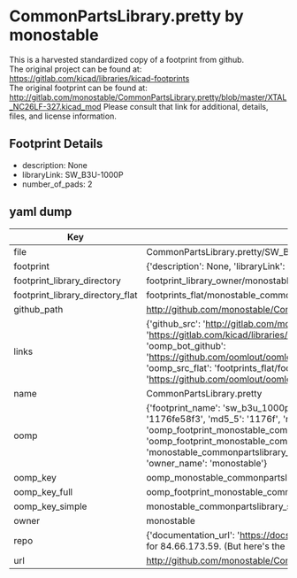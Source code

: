 # CommonPartsLibrary.pretty by monostable  
This is a harvested standardized copy of a footprint from github.  
The original project can be found at:  
https://gitlab.com/kicad/libraries/kicad-footprints  
The original footprint can be found at:
http://gitlab.com/monostable/CommonPartsLibrary.pretty/blob/master/XTAL_NC26LF-327.kicad_mod
Please consult that link for additional, details, files, and license information.  
## Footprint Details
* description: None  
* libraryLink: SW_B3U-1000P  
* number_of_pads: 2  
## yaml dump  
| Key | Value |  
| --- | --- |  
| file | CommonPartsLibrary.pretty/SW_B3U-1000P.kicad_mod |  
| footprint | {'description': None, 'libraryLink': 'SW_B3U-1000P', 'number_of_pads': 2} |  
| footprint_library_directory | footprint_library_owner/monostable_CommonPartsLibrary.pretty |  
| footprint_library_directory_flat | footprints_flat/monostable_commonpartslibrary_sw_b3u_1000p/working |  
| github_path | http://github.com/monostable/CommonPartsLibrary.pretty/blob/master/SW_B3U-1000P.kicad_mod |  
| links | {'github_src': 'http://gitlab.com/monostable/CommonPartsLibrary.pretty/blob/master/XTAL_NC26LF-327.kicad_mod', 'github_src_repo': 'https://gitlab.com/kicad/libraries/kicad-footprints', 'oomp_bot': 'footprints/monostable_commonpartslibrary_sw_b3u_1000p/working', 'oomp_bot_github': 'https://github.com/oomlout/oomlout_oomp_footprint_bot/tree/main/footprints/monostable_commonpartslibrary_sw_b3u_1000p/working', 'oomp_src_flat': 'footprints_flat/footprints_flat/monostable_commonpartslibrary_sw_b3u_1000p/working', 'oomp_src_flat_github': 'https://github.com/oomlout/oomlout_oomp_footprint_src/tree/main/footprints_flat/monostable_commonpartslibrary_sw_b3u_1000p/working'} |  
| name | CommonPartsLibrary.pretty |  
| oomp | {'footprint_name': 'sw_b3u_1000p', 'library_name': 'commonpartslibrary', 'md5': '1176fe58f3f2ac293cb92846694cf186', 'md5_10': '1176fe58f3', 'md5_5': '1176f', 'md5_6': '1176fe', 'oomp_key': 'oomp_monostable_commonpartslibrary_sw_b3u_1000p', 'oomp_key_extra': 'oomp_footprint_monostable_commonpartslibrary_sw_b3u_1000p', 'oomp_key_full': 'oomp_footprint_monostable_commonpartslibrary_sw_b3u_1000p_1176fe', 'oomp_key_simple': 'monostable_commonpartslibrary_sw_b3u_1000p', 'original_filename': 'CommonPartsLibrary.pretty/SW_B3U-1000P.kicad_mod', 'owner_name': 'monostable'} |  
| oomp_key | oomp_monostable_commonpartslibrary_sw_b3u_1000p |  
| oomp_key_full | oomp_footprint_monostable_commonpartslibrary_sw_b3u_1000p |  
| oomp_key_simple | monostable_commonpartslibrary_sw_b3u_1000p |  
| owner | monostable |  
| repo | {'documentation_url': 'https://docs.github.com/rest/overview/resources-in-the-rest-api#rate-limiting', 'message': "API rate limit exceeded for 84.66.173.59. (But here's the good news: Authenticated requests get a higher rate limit. Check out the documentation for more details.)"} |  
| url | http://github.com/monostable/CommonPartsLibrary.pretty |  

